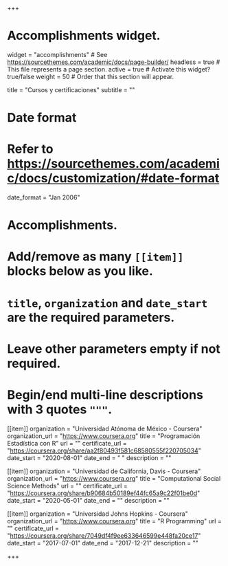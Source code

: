 +++
# Accomplishments widget.
widget = "accomplishments"  # See https://sourcethemes.com/academic/docs/page-builder/
headless = true  # This file represents a page section.
active = true  # Activate this widget? true/false
weight = 50  # Order that this section will appear.

title = "Cursos y certificaciones"
subtitle = ""

# Date format
#   Refer to https://sourcethemes.com/academic/docs/customization/#date-format
date_format = "Jan 2006"

# Accomplishments.
#   Add/remove as many `[[item]]` blocks below as you like.
#   `title`, `organization` and `date_start` are the required parameters.
#   Leave other parameters empty if not required.
#   Begin/end multi-line descriptions with 3 quotes `"""`.

[[item]]
  organization = "Universidad Atónoma de México - Coursera"
  organization_url = "https://www.coursera.org"
  title = "Programación Estadística con R"
  url = ""
  certificate_url = "https://coursera.org/share/aa2f80493f581c68580555f220705034"
  date_start = "2020-08-01"
  date_end = " "
  description = ""

[[item]]
  organization = "Universidad de California, Davis - Coursera"
  organization_url = "https://www.coursera.org"
  title = "Computational Social Science Methods"
  url = ""
  certificate_url = "https://coursera.org/share/b90684b50189ef44fc65a9c22f01be0d"
  date_start = "2020-05-01"
  date_end = ""
  description = ""
  
[[item]]
  organization = "Universidad Johns Hopkins - Coursera"
  organization_url = "https://www.coursera.org"
  title = "R Programming"
  url = ""
  certificate_url = "https://coursera.org/share/7049df4f9ee633646599e448fa20ce17"
  date_start = "2017-07-01"
  date_end = "2017-12-21"
  description = ""

+++
